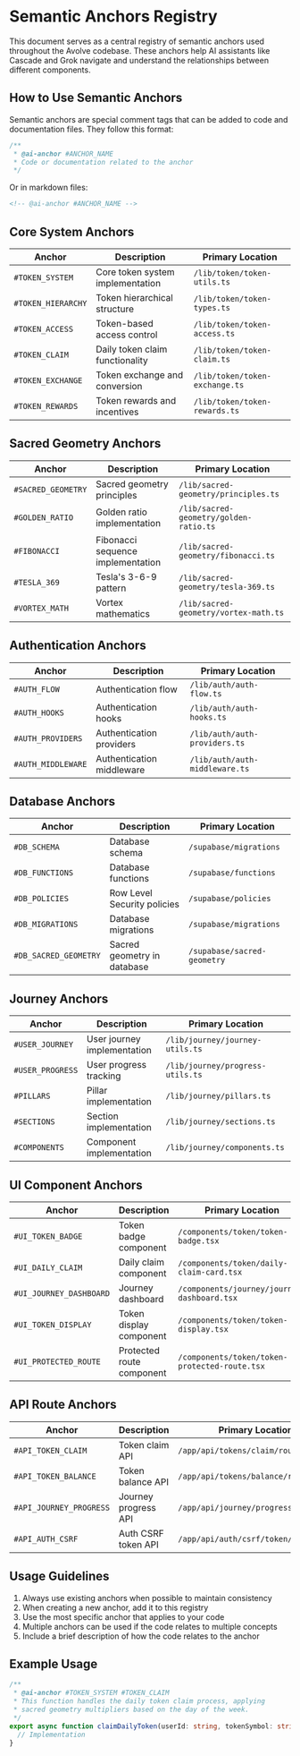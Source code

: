# Semantic Anchors Registry

This document serves as a central registry of semantic anchors used throughout the Avolve codebase. These anchors help AI assistants like Cascade and Grok navigate and understand the relationships between different components.

## How to Use Semantic Anchors

Semantic anchors are special comment tags that can be added to code and documentation files. They follow this format:

```typescript
/**
 * @ai-anchor #ANCHOR_NAME
 * Code or documentation related to the anchor
 */
```

Or in markdown files:

```markdown
<!-- @ai-anchor #ANCHOR_NAME -->
```

## Core System Anchors

| Anchor | Description | Primary Location |
|--------|-------------|------------------|
| `#TOKEN_SYSTEM` | Core token system implementation | `/lib/token/token-utils.ts` |
| `#TOKEN_HIERARCHY` | Token hierarchical structure | `/lib/token/token-types.ts` |
| `#TOKEN_ACCESS` | Token-based access control | `/lib/token/token-access.ts` |
| `#TOKEN_CLAIM` | Daily token claim functionality | `/lib/token/token-claim.ts` |
| `#TOKEN_EXCHANGE` | Token exchange and conversion | `/lib/token/token-exchange.ts` |
| `#TOKEN_REWARDS` | Token rewards and incentives | `/lib/token/token-rewards.ts` |

## Sacred Geometry Anchors

| Anchor | Description | Primary Location |
|--------|-------------|------------------|
| `#SACRED_GEOMETRY` | Sacred geometry principles | `/lib/sacred-geometry/principles.ts` |
| `#GOLDEN_RATIO` | Golden ratio implementation | `/lib/sacred-geometry/golden-ratio.ts` |
| `#FIBONACCI` | Fibonacci sequence implementation | `/lib/sacred-geometry/fibonacci.ts` |
| `#TESLA_369` | Tesla's 3-6-9 pattern | `/lib/sacred-geometry/tesla-369.ts` |
| `#VORTEX_MATH` | Vortex mathematics | `/lib/sacred-geometry/vortex-math.ts` |

## Authentication Anchors

| Anchor | Description | Primary Location |
|--------|-------------|------------------|
| `#AUTH_FLOW` | Authentication flow | `/lib/auth/auth-flow.ts` |
| `#AUTH_HOOKS` | Authentication hooks | `/lib/auth/auth-hooks.ts` |
| `#AUTH_PROVIDERS` | Authentication providers | `/lib/auth/auth-providers.ts` |
| `#AUTH_MIDDLEWARE` | Authentication middleware | `/lib/auth/auth-middleware.ts` |

## Database Anchors

| Anchor | Description | Primary Location |
|--------|-------------|------------------|
| `#DB_SCHEMA` | Database schema | `/supabase/migrations` |
| `#DB_FUNCTIONS` | Database functions | `/supabase/functions` |
| `#DB_POLICIES` | Row Level Security policies | `/supabase/policies` |
| `#DB_MIGRATIONS` | Database migrations | `/supabase/migrations` |
| `#DB_SACRED_GEOMETRY` | Sacred geometry in database | `/supabase/sacred-geometry` |

## Journey Anchors

| Anchor | Description | Primary Location |
|--------|-------------|------------------|
| `#USER_JOURNEY` | User journey implementation | `/lib/journey/journey-utils.ts` |
| `#USER_PROGRESS` | User progress tracking | `/lib/journey/progress-utils.ts` |
| `#PILLARS` | Pillar implementation | `/lib/journey/pillars.ts` |
| `#SECTIONS` | Section implementation | `/lib/journey/sections.ts` |
| `#COMPONENTS` | Component implementation | `/lib/journey/components.ts` |

## UI Component Anchors

| Anchor | Description | Primary Location |
|--------|-------------|------------------|
| `#UI_TOKEN_BADGE` | Token badge component | `/components/token/token-badge.tsx` |
| `#UI_DAILY_CLAIM` | Daily claim component | `/components/token/daily-claim-card.tsx` |
| `#UI_JOURNEY_DASHBOARD` | Journey dashboard | `/components/journey/journey-dashboard.tsx` |
| `#UI_TOKEN_DISPLAY` | Token display component | `/components/token/token-display.tsx` |
| `#UI_PROTECTED_ROUTE` | Protected route component | `/components/token/token-protected-route.tsx` |

## API Route Anchors

| Anchor | Description | Primary Location |
|--------|-------------|------------------|
| `#API_TOKEN_CLAIM` | Token claim API | `/app/api/tokens/claim/route.ts` |
| `#API_TOKEN_BALANCE` | Token balance API | `/app/api/tokens/balance/route.ts` |
| `#API_JOURNEY_PROGRESS` | Journey progress API | `/app/api/journey/progress/route.ts` |
| `#API_AUTH_CSRF` | Auth CSRF token API | `/app/api/auth/csrf/token/route.ts` |

## Usage Guidelines

1. Always use existing anchors when possible to maintain consistency
2. When creating a new anchor, add it to this registry
3. Use the most specific anchor that applies to your code
4. Multiple anchors can be used if the code relates to multiple concepts
5. Include a brief description of how the code relates to the anchor

## Example Usage

```typescript
/**
 * @ai-anchor #TOKEN_SYSTEM #TOKEN_CLAIM
 * This function handles the daily token claim process, applying
 * sacred geometry multipliers based on the day of the week.
 */
export async function claimDailyToken(userId: string, tokenSymbol: string) {
  // Implementation
}
```
